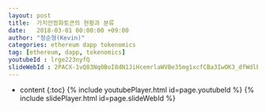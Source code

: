 ```yaml
---
layout: post
title:  가치안정화토큰의 현황과 분류
date:   2018-03-01 00:00:00 +09:00
author: "정순형(Kevin)"
categories: ethereum dapp tokenomics
tag: [ethereum, dapp, tokenomics]
youtubeId : lrge223nyfQ
slideWebId : 2PACX-1vQ83Nq0BoI8dN1JiHcemrlaWVBe35mg1xcfCBa3IwOK3_dfWdlELk3LqI-HGy5Rljfp0Ov_W5uelMTo
---
```

* content
{:toc}
{% include youtubePlayer.html id=page.youtubeId %}
{% include slidePlayer.html id=page.slideWebId %}

